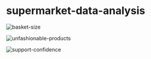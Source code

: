# supermarket-data-analysis

![basket-size](https://github.com/MaryamAhmadinejad/supermarket-data-analysis/assets/44511103/1c4540ea-cba4-4d86-bdb3-6b175d07bb3e)

![unfashionable-products](https://github.com/MaryamAhmadinejad/supermarket-data-analysis/assets/44511103/870274da-7f4b-410b-8bdd-e7ec65478078)


![support-confidence](https://github.com/MaryamAhmadinejad/supermarket-data-analysis/assets/44511103/90730411-04ed-4c65-9c19-60ddc04aa051)
